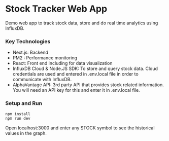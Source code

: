 # Stock Tracker Web App
Demo web app to track stock data, store and do real time analytics using InfluxDB.

### Key Technologies

- Next.js: Backend
- PM2 : Performance monitoring
- React: Front end including for data visualization
- InfluxDB Cloud & Node.JS SDK: To store and query stock data. Cloud credentials are used and entered in .env.local file in order to communicate with InfluxDB.
- AlphaVantage API: 3rd party API that provides stock related information. You will need an API key for this and enter it in .env.local file.

### Setup and Run

```
npm install
npm run dev
```

Open localhost:3000 and enter any STOCK symbol to see the historical values in the graph.
